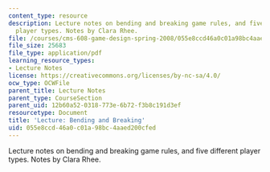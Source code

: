 ```yaml
---
content_type: resource
description: Lecture notes on bending and breaking game rules, and five different
  player types. Notes by Clara Rhee.
file: /courses/cms-608-game-design-spring-2008/055e8ccd46a0c01a98bc4aaed200cfed_MITCMS_608s08_lec_notes24.pdf
file_size: 25683
file_type: application/pdf
learning_resource_types:
- Lecture Notes
license: https://creativecommons.org/licenses/by-nc-sa/4.0/
ocw_type: OCWFile
parent_title: Lecture Notes
parent_type: CourseSection
parent_uid: 12b60a52-0318-773e-6b72-f3b8c191d3ef
resourcetype: Document
title: 'Lecture: Bending and Breaking'
uid: 055e8ccd-46a0-c01a-98bc-4aaed200cfed
---
```

Lecture notes on bending and breaking game rules, and five different player types. Notes by Clara Rhee.